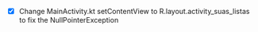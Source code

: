 - [x] Change MainActivity.kt setContentView to R.layout.activity_suas_listas to fix the NullPointerException
